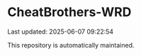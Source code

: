 # CheatBrothers-WRD

Last updated: 2025-06-07 09:22:54

This repository is automatically maintained.
